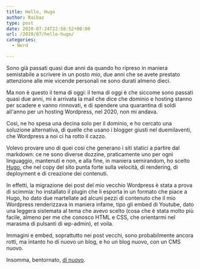 ```yaml
---
title: Hello, Hugo
author: Raibaz
type: post
date: 2020-07-24T22:58:52+00:00
url: /2020/07/hello-hugo/
categories:
  - Nerd

---
```

Sono già passati quasi due anni da quando ho ripreso in maniera semistabile a scrivere in un posto _mio_, due anni che se avete prestato attenzione alle mie vicende personali ne sono durati almeno dieci.

Ma non è questo il tema di oggi: il tema di oggi è che siccome sono passati quasi due anni, mi è arrivata la mail che dice che dominio e hosting stanno per scadere e vanno rinnovati, e di spendere una quarantina di soldi all'anno per un hosting Wordpress, nel 2020, non mi andava.

Così, ne ho spesa una decina solo per il dominio, e ho cercato una soluzione alternativa, di quelle che usano i blogger giusti nel duemilaventi, che Wordpress a noi ci ha rotto il cazzo.

Volevo provare uno di quei cosi che generano i siti statici a partire dal markdown: ce ne sono diverse dozzine, praticamente uno per ogni linguaggio, mantenuti e non, e alla fine, in maniera semirandom, ho scelto [Hugo](https://gohugo.io/), che nel copy del sito punta forte sulla velocità, di rendering, di deployment e di creazione dei contenuti.

In effetti, la migrazione dei post del mio vecchio Wordpress è stata a prova di scimmia: ho installato il plugin che li esporta in un formato che piace a Hugo, ho dato due martellate ad alcuni pezzi di contenuto che il mio Wordpress renderizzava in maniera infame, tipo gli embed di Youtube, dato una leggera sistemata al tema che avevo scelto (cosa che è stata molto più facile, almeno per me che conosco HTML e CSS, che orientarmi nel marasma di pulsanti di wp-admin), et voila.

Immagini e embed, soprattutto nei post vecchi, sono probabilmente ancora rotti, ma intanto ho di nuovo un blog, e ho un blog nuovo, con un CMS nuovo.

Insomma, bentornato, [di nuovo](/2018/09/bentornato-raibaz/).